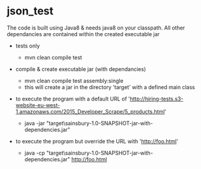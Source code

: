 # json_test

The code is built using Java8 & needs java8 on your classpath.
All other dependancies are contained within the created executable jar

- tests only
     * mvn clean compile test
     
- compile & create executable jar (with dependancies)
    * mvn clean compile test assembly:single
    * this will create a jar in the directory 'target' with a defined main class
    
- to execute the program
        with a default URL of 'http://hiring-tests.s3-website-eu-west-1.amazonaws.com/2015_Developer_Scrape/5_products.html'
   * java -jar "target\sainsbury-1.0-SNAPSHOT-jar-with-dependencies.jar"
   
   
- to execute the program
        but override the URL with 'http://foo.html'
    * java -cp "target\sainsbury-1.0-SNAPSHOT-jar-with-dependencies.jar" http://foo.html
